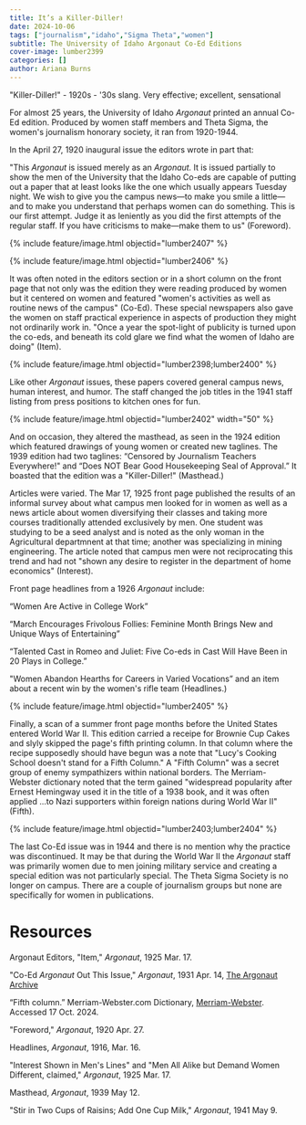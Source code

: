 ```yaml
---
title: It’s a Killer-Diller! 
date: 2024-10-06
tags: ["journalism","idaho","Sigma Theta","women"]
subtitle: The University of Idaho Argonaut Co-Ed Editions
cover-image: lumber2399
categories: []
author: Ariana Burns
---
```

"Killer-Diller!" - 1920s - '30s slang. Very effective; excellent, sensational

For almost 25 years, the University of Idaho *Argonaut* printed an annual Co-Ed edition. Produced by women staff members and Theta Sigma, the women's journalism honorary society, it ran from 1920-1944. 

In the April 27, 1920 inaugural issue the editors wrote in part that:

"This *Argonaut* is issued merely as an *Argonaut.* It is issued partially to show the men of the University that the Idaho Co-eds are capable of putting out a paper that at least looks like the one which usually appears Tuesday night. We wish to give you the campus news—to make you smile a little—and to make you understand that perhaps women can do something. This is our first attempt. Judge it as leniently as you did the first attempts of the regular staff. If you have criticisms to make—make them to us" (Foreword). 

{% include feature/image.html objectid="lumber2407" %}

{% include feature/image.html objectid="lumber2406" %}

 It was often noted in the editors section or in a short column on the front page that not only was the edition they were reading produced by women but it centered on women and featured "women's activities as well as routine news of the campus" (Co-Ed). These special newspapers also gave the women on staff practical experience in aspects of production they might not ordinarily work in. "Once a year the spot-light of publicity is turned upon the co-eds, and beneath its cold glare we find what the women of Idaho are doing" (Item).


{% include feature/image.html objectid="lumber2398;lumber2400" %}

 Like other *Argonaut* issues, these papers covered general campus news, human interest, and humor. The staff changed the job titles in the 1941 staff listing from press positions to kitchen ones for fun. 

{% include feature/image.html objectid="lumber2402"  width="50" %}

And on occasion, they altered the masthead, as seen in the 1924 edition which featured drawings of young women or created new taglines. The 1939 edition had two taglines: “Censored by Journalism Teachers Everywhere!" and “Does NOT Bear Good Housekeeping Seal of Approval.” It boasted that the edition was a "Killer-Diller!" (Masthead.)

Articles were varied. The Mar 17, 1925 front page published the results of an informal survey about what campus men looked for in women as well as a news article about women diversifying their classes and taking more courses traditionally attended exclusively by men. One student was studying to be a seed analyst and is noted as the only woman in the Agricultural departmnent at that time; another was specializing in mining engineering. The article noted that campus men were not reciprocating this trend and had not "shown any desire to register in the department of home economics" (Interest).

Front page headlines from a 1926 *Argonaut* include: 

“Women Are Active in College Work” 

“March Encourages Frivolous Follies: Feminine Month Brings New and Unique Ways of Entertaining” 

“Talented Cast in Romeo and Juliet: Five Co-eds in Cast Will Have Been in 20 Plays in College.” 

"Women Abandon Hearths for Careers in Varied Vocations” and an item about a recent win by the women's rifle team (Headlines.)

{% include feature/image.html objectid="lumber2405" %} 


Finally, a scan of a summer front page months before the United States entered World War II. This edition carried a receipe for Brownie Cup Cakes and slyly skipped the page's fifth printing column. In that column where the recipe supposedly should have begun was a note that "Lucy's Cooking School doesn't stand for a Fifth Column." A "Fifth Column" was a secret group of enemy sympathizers within national borders. The Merriam-Webster dictionary noted that the term gained "widespread popularity after Ernest Hemingway used it in the title of a 1938 book, and it was often applied ...to Nazi supporters within foreign nations during World War II" (Fifth).

{% include feature/image.html objectid="lumber2403;lumber2404" %}

The last Co-Ed issue was in 1944 and there is no mention why the practice was discontinued. It may be that during the World War II the *Argonaut* staff was primarily women due to men joining military service and creating a special edition was not particularly special. The Theta Sigma Society is no longer on campus. There are a couple of journalism groups but none are specifically for women in publications.

# Resources 

Argonaut Editors, "Item," *Argonaut*, 1925 Mar. 17.

"Co-Ed *Argonaut* Out This Issue," *Argonaut*, 1931 Apr. 14, [The Argonaut Archive](https://www.lib.uidaho.edu/digital/argonaut/)

“Fifth column.” Merriam-Webster.com Dictionary, [Merriam-Webster](https://www.merriam-webster.com/dictionary/fifth%20column). Accessed 17 Oct. 2024. 

"Foreword," *Argonaut*, 1920 Apr. 27.

Headlines, *Argonaut*, 1916, Mar. 16. 

"Interest Shown in Men's Lines" and "Men All Alike but Demand Women Different, claimed," *Argonaut*, 1925 Mar. 17.

Masthead, *Argonaut*, 1939 May 12.

"Stir in Two Cups of Raisins; Add One Cup Milk," *Argonaut*, 1941 May 9.




